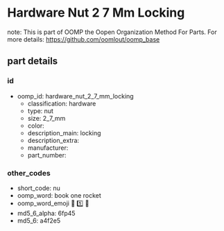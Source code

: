 # Hardware Nut 2 7 Mm Locking  

note: This is part of OOMP the Oopen Organization Method For Parts. For more details: https://github.com/oomlout/oomp_base

##  part details





### id
* oomp_id: hardware_nut_2_7_mm_locking
  * classification: hardware
  * type: nut
  * size: 2_7_mm
  * color: 
  * description_main: locking
  * description_extra: 
  * manufacturer: 
  * part_number: 

### other_codes
* short_code: nu
* oomp_word: book one rocket
* oomp_word_emoji :book: :one: :rocket:
* md5_6_alpha: 6fp45
* md5_6: a4f2e5